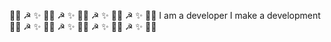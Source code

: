 🏳️‍🌈 ☭ ✨ 🏳️‍🌈 ☭ ✨ 🏳️‍🌈 ☭ ✨ 🏳️‍🌈 ☭ ✨ 🏳️‍🌈
I am a developer I make a development 
🏳️‍🌈 ☭ ✨ 🏳️‍🌈 ☭ ✨ 🏳️‍🌈 ☭ ✨ 🏳️‍🌈 ☭ ✨ 🏳️‍🌈
